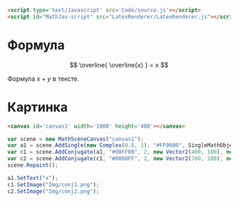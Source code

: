 ```html
<script type='text/Javascript' src='Code/source.js'></script>
<script id="MathJax-script" src="LatexRenderer/LatexRenderer.js"></script>
```

# Формула
$$ \overline{ \overline{x} } = x $$

Формула $x + y$ в тексте. 
# Картинка
```html
<canvas id='canvas1' width='1000' height='400'></canvas>
```


```js 
var scene = new MathSceneCanvas("canvas1");
var a1 = scene.AddSingle(new Complex(0.8, 1), "#FF0000", SingleMathObjectType.Simple, 2, new Vector2(100, 100), new Vector2(200, 200));
var c1 = scene.AddConjugate(a1, "#00FF00", 2, new Vector2(400, 100), new Vector2(200, 200));
var c2 = scene.AddConjugate(c1, "#0000FF", 2, new Vector2(700, 100), new Vector2(200, 200));
scene.Repaint();

a1.SetText("x");
c1.SetImage("Img/conj1.png");
c2.SetImage("Img/conj2.png");
```
